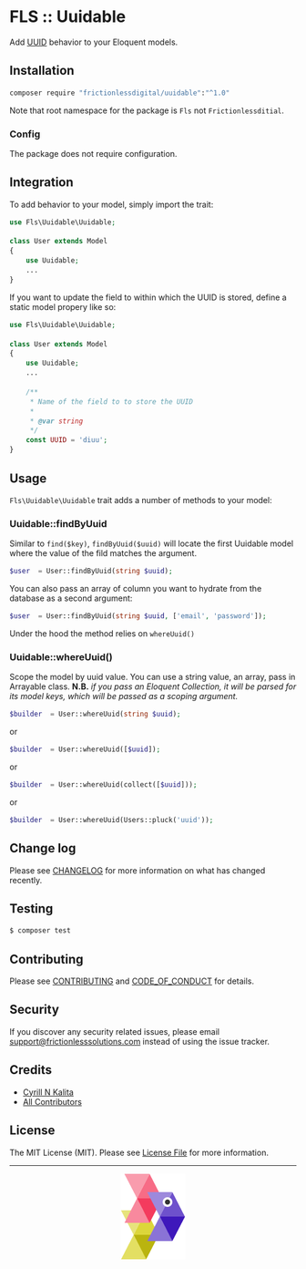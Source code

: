 # FLS :: Uuidable

Add [UUID](https://en.wikipedia.org/wiki/Universally_unique_identifier) behavior to your Eloquent models.

## Installation

```bash
composer require "frictionlessdigital/uuidable":"^1.0"
```

Note that root namespace for the package is `Fls` not `Frictionlessditial`.

### Config

The package does not require configuration.

## Integration

To add behavior to your model, simply import the trait:
```php
use Fls\Uuidable\Uuidable;

class User extends Model
{
    use Uuidable;
    ...
}
```

If you want to update the field to within which the UUID is stored, define a static model propery like so:

```php
use Fls\Uuidable\Uuidable;

class User extends Model
{
    use Uuidable;
    ...

    /**
     * Name of the field to to store the UUID
     *
     * @var string
     */
    const UUID = 'diuu';
}
```

## Usage

`Fls\Uuidable\Uuidable` trait adds a number of methods to your model:

### Uuidable::findByUuid

Similar to `find($key)`, `findByUuid($uuid)` will locate the first Uuidable model where the value of the fild matches the argument.
```php
$user  = User::findByUuid(string $uuid);
```

You can also pass an array of column you want to hydrate from the database as a second argument:

```php
$user  = User::findByUuid(string $uuid, ['email', 'password']);
```

Under the hood the method relies on `whereUuid()`

### Uuidable::whereUuid()

Scope the model by uuid value. You can use a string value, an array, pass in Arrayable class. **N.B.** *if you pass an Eloquent Collection, it will be parsed for its model keys, which will be passed as a scoping argument.*

```php
$builder  = User::whereUuid(string $uuid);
```
or
```php
$builder  = User::whereUuid([$uuid]);
```
or
```php
$builder  = User::whereUuid(collect([$uuid]));
```
or
```php
$builder  = User::whereUuid(Users::pluck('uuid'));
```

## Change log

Please see [CHANGELOG](CHANGELOG.md) for more information on what has changed recently.

## Testing

``` bash
$ composer test
```

## Contributing

Please see [CONTRIBUTING](CONTRIBUTING.md) and [CODE_OF_CONDUCT](CODE_OF_CONDUCT.md) for details.

## Security

If you discover any security related issues, please email support@frictionlesssolutions.com instead of using the issue tracker.

## Credits

- [Cyrill N Kalita][link-author]
- [All Contributors][link-contributors]

## License

The MIT License (MIT). Please see [License File](LICENSE.md) for more information.

[link-author]: https://github.com/nickfls
[link-contributors]: ../../contributors

___

<p align="center"><a href="http://frictionlesssolutions.com" title="Fricitonless Solutions Inc."><img src="./resources/docs/gramma.png"></a></p>
